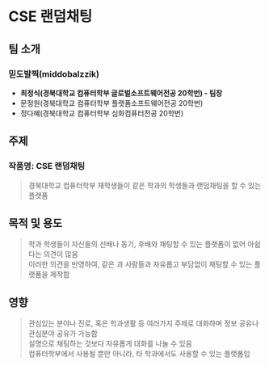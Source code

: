 # CSE 랜덤채팅
## 팀 소개
### 믿도발찍(middobalzzik)
- **최정식(경북대학교 컴퓨터학부 글로벌소프트웨어전공 20학번) - 팀장**    
- 문정원(경북대학교 컴퓨터학부 플랫폼소프트웨어전공 20학번)   
- 정다혜(경북대학교 컴퓨터학부 심화컴퓨터전공 20학번)
## 주제
### 작품명: CSE 랜덤채팅
> 경북대학교 컴퓨터학부 재학생들이 같은 학과의 학생들과 랜덤채팅을 할 수 있는 플랫폼
## 목적 및 용도
> 학과 학생들이 자신들의 선배나 동기, 후배와 채팅할 수 있는 플랫폼이 없어 아쉽다는 의견이 많음    
> 이러한 의견을 반영하여, 같은 과 사람들과 자유롭고 부담없이 채팅할 수 있는 플랫폼을 제작함    
## 영향
> 관심있는 분야나 진로, 혹은 학과생활 등 여러가지 주제로 대화하며 정보 공유나 관심분야 공유가 가능함  
> 실명으로 채팅하는 것보다 자유롭게 대화를 나눌 수 있음    
> 컴퓨터학부에서 사용될 뿐만 아니라, 타 학과에서도 사용할 수 있는 플랫폼임
